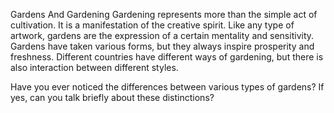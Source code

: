 Gardens And Gardening
Gardening represents more than the simple act of cultivation. It is a manifestation of the creative spirit. Like any type of artwork, gardens are the expression of a certain mentality and sensitivity.
Gardens have taken various forms, but they always inspire prosperity and freshness. Different countries have different ways of gardening, but there is also interaction between different styles.

Have you ever noticed the differences between various types of gardens? If yes, can you talk briefly about these distinctions?



